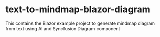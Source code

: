 # text-to-mindmap-blazor-diagram
This contains the Blazor example project to generate mindmap diagram from text using AI and Syncfusion Diagram component

